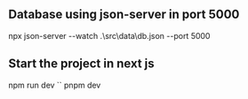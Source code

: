 ## Database using json-server in port 5000
npx json-server --watch .\src\data\db.json --port 5000

## Start the project in next js
npm run dev
``
pnpm dev